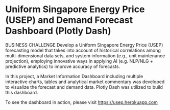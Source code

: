 # Uniform Singapore Energy Price (USEP) and Demand Forecast Dashboard (Plotly Dash)

BUSINESS CHALLENGE 
Develop a Uniform Singapore Energy Price (USEP) forecasting model that takes into account of historical correlations among multi-dimensional data sets, and system information (e.g., unit maintenance projection), employing innovative ways in applying AI (e.g. NLP/NLG + predictive analytics) to improve accuracy of forecasts. 

In this project, a Market Information Dashboard including multiple interactive charts, tables and analytical market commentary was developed to visualize the forecast and demand data. Plotly Dash was utilized to build this dashboard.

To see the dashboard in action, please visit https://usep.herokuapp.com
